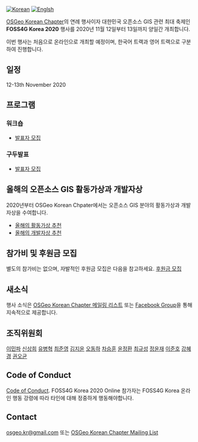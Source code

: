 [![Korean](https://img.shields.io/badge/language-Korean-blue.svg)](https://foss4g.osgeo.kr/)
[![Englsh](https://img.shields.io/badge/language-English-orange.svg)](en)

[OSGeo Korean Chapter](https://www.osgeo.kr/)의 연례 행사이자 대한민국 오픈소스 GIS 관련 최대 축제인 **FOSS4G Korea 2020** 행사를 2020년 11월 12일부터 13일까지 양일간 개최합니다.

이번 행사는 처음으로 온라인으로 개최할 예정이며, 한국어 트랙과 영어 트랙으로 구분하여 진행합니다.

## 일정
12-13th November 2020


## 프로그램
### 워크숍
  - [발표자 모집]()

### 구두발표
  - [발표자 모집]()

## 올해의 오픈소스 GIS 활동가상과 개발자상
2020년부터 OSGeo Korean Chpater에서는 오픈소스 GIS 분야의 활동가상과 개발자상을 수여합니다.
  - [올해의 활동가상 추천]()
  - [올해의 개발자상 추천]()

## 참가비 및 후원금 모집
별도의 참가비는 없으며, 자발적인 후원금 모집은 다음을 참고하세요. [후원금 모집]()

## 새소식
행사 소식은 [OSGeo Korean Chapter 메일링 리스트](http://groups.google.com/group/osgeo-kr) 또는 [Facebook Group](https://www.facebook.com/groups/OSGeoKR)을 통해 지속적으로 제공합니다.

## 조직위원회
[이민파](mapplus@gmail.com)
[신상희](shshin@gaia3d.com)
[유병혁](bhyu@knps.or.kr)
[최준영](novacite@gmail.com)
[김지윤](aliasgis@gmail.com)
[오동하](dongha@bdi.re.kr)
[차승훈](kacgung@gmail.com)
[윤정환](lenablue12@gmail.com)
[최규성](kyusung.choi@gmail.com)
[정윤재](choung12osu@gmail.com)
[이준호](juno1238@gmail.com)
[강혜경](hkkang@krihs.re.kr)
[권오균](kok02@lx.or.kr)

## Code of Conduct
[Code of Conduct](code-of-conduct).
FOSS4G Korea 2020 Online 참가자는 FOSS4G Korea 온라인 행동 강령에 따라 타인에 대해 정중하게 행동해야합니다.

## Contact
[osgeo.kr@gmail.com](mailto:osgeo.kr@gmail.com) 또는 [OSGeo Korean Chapter Mailing List](http://groups.google.com/group/osgeo-kr)
